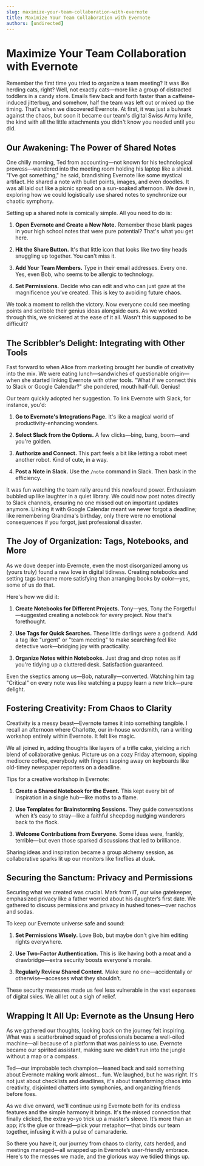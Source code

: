 ```yaml
---
slug: maximize-your-team-collaboration-with-evernote
title: Maximize Your Team Collaboration with Evernote
authors: [undirected]
---
```



# Maximize Your Team Collaboration with Evernote

Remember the first time you tried to organize a team meeting? It was like herding cats, right? Well, not exactly cats—more like a group of distracted toddlers in a candy store. Emails flew back and forth faster than a caffeine-induced jitterbug, and somehow, half the team was left out or mixed up the timing. That's when we discovered Evernote. At first, it was just a bulwark against the chaos, but soon it became our team's digital Swiss Army knife, the kind with all the little attachments you didn't know you needed until you did. 

## Our Awakening: The Power of Shared Notes

One chilly morning, Ted from accounting—not known for his technological prowess—wandered into the meeting room holding his laptop like a shield. "I've got something," he said, brandishing Evernote like some mystical artifact. He shared a note with bullet points, images, and even doodles. It was all laid out like a picnic spread on a sun-soaked afternoon. We dove in, exploring how we could logistically use shared notes to synchronize our chaotic symphony.

Setting up a shared note is comically simple. All you need to do is:

1. **Open Evernote and Create a New Note.** Remember those blank pages in your high school notes that were pure potential? That's what you get here.
   
2. **Hit the Share Button.** It's that little icon that looks like two tiny heads snuggling up together. You can't miss it.

3. **Add Your Team Members.** Type in their email addresses. Every one. Yes, even Bob, who seems to be allergic to technology.

4. **Set Permissions.** Decide who can edit and who can just gaze at the magnificence you’ve created. This is key to avoiding future chaos.

We took a moment to relish the victory. Now everyone could see meeting points and scribble their genius ideas alongside ours. As we worked through this, we snickered at the ease of it all. Wasn't this supposed to be difficult?

## The Scribbler’s Delight: Integrating with Other Tools

Fast forward to when Alice from marketing brought her bundle of creativity into the mix. We were eating lunch—sandwiches of questionable origin—when she started linking Evernote with other tools. "What if we connect this to Slack or Google Calendar?" she pondered, mouth half-full. Genius!

Our team quickly adopted her suggestion. To link Evernote with Slack, for instance, you'd:

1. **Go to Evernote's Integrations Page.** It's like a magical world of productivity-enhancing wonders. 

2. **Select Slack from the Options.** A few clicks—bing, bang, boom—and you're golden.

3. **Authorize and Connect.** This part feels a bit like letting a robot meet another robot. Kind of cute, in a way.

4. **Post a Note in Slack.** Use the `/note` command in Slack. Then bask in the efficiency.

It was fun watching the team rally around this newfound power. Enthusiasm bubbled up like laughter in a quiet library. We could now post notes directly to Slack channels, ensuring no one missed out on important updates anymore. Linking it with Google Calendar meant we never forgot a deadline; like remembering Grandma's birthday, only there were no emotional consequences if you forgot, just professional disaster.

## The Joy of Organization: Tags, Notebooks, and More

As we dove deeper into Evernote, even the most disorganized among us (yours truly) found a new love in digital tidiness. Creating notebooks and setting tags became more satisfying than arranging books by color—yes, some of us do that.

Here's how we did it:

1. **Create Notebooks for Different Projects.** Tony—yes, Tony the Forgetful—suggested creating a notebook for every project. Now that's forethought.
   
2. **Use Tags for Quick Searches.** These little darlings were a godsend. Add a tag like "urgent" or "team meeting" to make searching feel like detective work—bridging joy with practicality.

3. **Organize Notes within Notebooks.** Just drag and drop notes as if you're tidying up a cluttered desk. Satisfaction guaranteed.

Even the skeptics among us—Bob, naturally—converted. Watching him tag "Critical" on every note was like watching a puppy learn a new trick—pure delight.

## Fostering Creativity: From Chaos to Clarity

Creativity is a messy beast—Evernote tames it into something tangible. I recall an afternoon where Charlotte, our in-house wordsmith, ran a writing workshop entirely within Evernote. It felt like magic.

We all joined in, adding thoughts like layers of a trifle cake, yielding a rich blend of collaborative genius. Picture us on a cozy Friday afternoon, sipping mediocre coffee, everybody with fingers tapping away on keyboards like old-timey newspaper reporters on a deadline.

Tips for a creative workshop in Evernote:

1. **Create a Shared Notebook for the Event.** This kept every bit of inspiration in a single hub—like moths to a flame.
   
2. **Use Templates for Brainstorming Sessions.** They guide conversations when it’s easy to stray—like a faithful sheepdog nudging wanderers back to the flock.

3. **Welcome Contributions from Everyone.** Some ideas were, frankly, terrible—but even those sparked discussions that led to brilliance.

Sharing ideas and inspiration became a group alchemy session, as collaborative sparks lit up our monitors like fireflies at dusk.

## Securing the Sanctum: Privacy and Permissions

Securing what we created was crucial. Mark from IT, our wise gatekeeper, emphasized privacy like a father worried about his daughter’s first date. We gathered to discuss permissions and privacy in hushed tones—over nachos and sodas.

To keep our Evernote universe safe and sound:

1. **Set Permissions Wisely.** Love Bob, but maybe don't give him editing rights everywhere.
   
2. **Use Two-Factor Authentication.** This is like having both a moat and a drawbridge—extra security boosts everyone's morale.

3. **Regularly Review Shared Content.** Make sure no one—accidentally or otherwise—accesses what they shouldn’t.

These security measures made us feel less vulnerable in the vast expanses of digital skies. We all let out a sigh of relief.

## Wrapping It All Up: Evernote as the Unsung Hero

As we gathered our thoughts, looking back on the journey felt inspiring. What was a scatterbrained squad of professionals became a well-oiled machine—all because of a platform that was painless to use. Evernote became our spirited assistant, making sure we didn't run into the jungle without a map or a compass.

Ted—our improbable tech champion—leaned back and said something about Evernote making work almost... fun. We laughed, but he was right. It's not just about checklists and deadlines, it's about transforming chaos into creativity, disjointed chatters into symphonies, and organizing friends before foes.

As we dive onward, we'll continue using Evernote both for its endless features and the simple harmony it brings. It's the missed connection that finally clicked, the extra yo-yo trick up a master’s sleeve. It’s more than an app; it’s the glue or thread—pick your metaphor—that binds our team together, infusing it with a pulse of camaraderie.

So there you have it, our journey from chaos to clarity, cats herded, and meetings managed—all wrapped up in Evernote’s user-friendly embrace. Here's to the messes we made, and the glorious way we tidied things up.